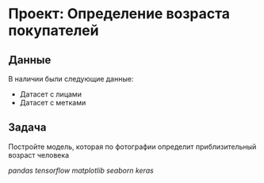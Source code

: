 # Проект: Определение возраста покупателей
[](https://payspacemagazine.com/wp-content/uploads/2018/10/faceid4.jpg)
## Данные

В наличии были следующие данные:
- Датасет с лицами
- Датасет с метками

## Задача

Постройте модель, которая по фотографии определит приблизительный возраст человека

*pandas* *tensorflow* *matplotlib* *seaborn* *keras*
